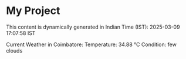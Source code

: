# My Project

This content is dynamically generated in Indian Time (IST): 2025-03-09 17:07:58 IST


Current Weather in Coimbatore:
Temperature: 34.88 °C
Condition: few clouds
